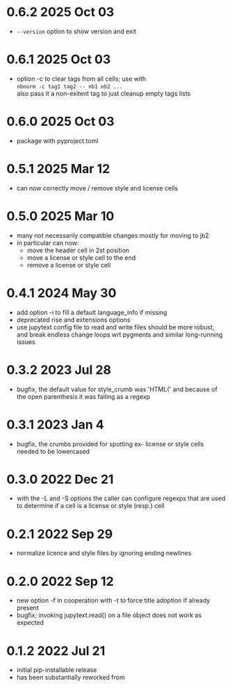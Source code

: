 # 0.6.2 2025 Oct 03

* `--version` option to show version and exit

# 0.6.1 2025 Oct 03

* option -c to clear tags from all cells; use with  
  `nbnorm -c tag1 tag2 -- nb1 nb2 ...`  
  also pass it a non-exitent tag to just cleanup empty tags lists

# 0.6.0 2025 Oct 03

* package with pyproject.toml

# 0.5.1 2025 Mar 12

* can now correctly move / remove style and license cells

# 0.5.0 2025 Mar 10

* many not necessarily compatible changes mostly for moving to jb2
* in particular can now:
  * move the header cell in 2st position
  * move a license or style cell to the end
  * remove a license or style cell

# 0.4.1 2024 May 30

* add option -i to fill a default language_info if missing
* deprecated rise and extensions options
* use jupytext config file to read and write files
  should be more robust, and break endless change loops wrt
  pygments and similar long-running issues

# 0.3.2 2023 Jul 28

* bugfix, the default value for style_crumb was 'HTML(' and because
  of the open parenthesis it was failing as a regexp

# 0.3.1 2023 Jan 4

* bugfix, the crumbs provided for spotting ex- license or style cells needed
  to be lowercased

# 0.3.0 2022 Dec 21

* with the -L and -S options the caller can configure regexps that are used to
  determine if a cell is a license or style (resp.) cell

# 0.2.1 2022 Sep 29

* normalize licence and style files by ignoring ending newlines

# 0.2.0 2022 Sep 12

* new option -f in cooperation with -t
  to force title adoption if already present
* bugfix; invoking jupytext.read() on a file object
  does not work as expected

# 0.1.2 2022 Jul 21

* initial pip-installable release
* has been substantially reworked from
